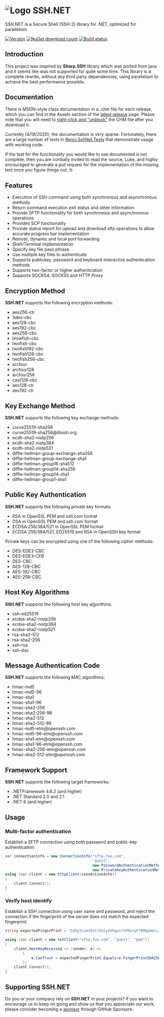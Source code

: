 ﻿ ![Logo](images/logo/png/SS-NET-icon-h50.png) SSH.NET
=======
SSH.NET is a Secure Shell (SSH-2) library for .NET, optimized for parallelism.

[![Version](https://img.shields.io/nuget/vpre/SSH.NET.svg)](https://www.nuget.org/packages/SSH.NET)
[![NuGet download count](https://img.shields.io/nuget/dt/SSH.NET.svg)](https://www.nuget.org/packages/SSH.NET)
[![Build status](https://ci.appveyor.com/api/projects/status/ih77qu6tap3o92gu/branch/develop?svg=true)](https://ci.appveyor.com/api/projects/status/ih77qu6tap3o92gu/branch/develop)

## Introduction
This project was inspired by **Sharp.SSH** library which was ported from java and it seems like was not supported
for quite some time. This library is a complete rewrite, without any third party dependencies, using parallelism
to achieve the best performance possible.

## Documentation
There is MSDN-style class documentation in a .chm file for each release, which you can find in the Assets section
of the [latest release](https://github.com/sshnet/SSH.NET/releases/latest) page.  Please note that you will need
to [right-click and "unblock"](https://support.microsoft.com/en-us/help/2021383/some-chm-files-may-not-render-properly-on-windows-vista-and-windows-7)
the CHM file after you download it.

Currently (4/18/2020), the documentation is very sparse.  Fortunately, there are a large number of tests in
[Renci.SshNet.Tests](https://github.com/sshnet/SSH.NET/tree/develop/src/Renci.SshNet.Tests) that demonstrate
usage with working code.

If the test for the functionality you would like to see documented is not complete, then you are cordially
invited to read the source, Luke, and highly encouraged to generate a pull request for the implementation of
the missing test once you figure things out.  🤓

## Features
* Execution of SSH command using both synchronous and asynchronous methods
* Return command execution exit status and other information 
* Provide SFTP functionality for both synchronous and asynchronous operations
* Provides SCP functionality
* Provide status report for upload and download sftp operations to allow accurate progress bar implementation 
* Remote, dynamic and local port forwarding 
* Shell/Terminal implementation
* Specify key file pass phrase
* Use multiple key files to authenticate
* Supports publickey, password and keyboard-interactive authentication methods 
* Supports two-factor or higher authentication
* Supports SOCKS4, SOCKS5 and HTTP Proxy

## Encryption Method

**SSH.NET** supports the following encryption methods:
* aes256-ctr
* 3des-cbc
* aes128-cbc
* aes192-cbc
* aes256-cbc
* blowfish-cbc
* twofish-cbc
* twofish192-cbc
* twofish128-cbc
* twofish256-cbc
* arcfour
* arcfour128
* arcfour256
* cast128-cbc
* aes128-ctr
* aes192-ctr

## Key Exchange Method

**SSH.NET** supports the following key exchange methods:
* curve25519-sha256
* curve25519-sha256<span></span>@libssh.org
* ecdh-sha2-nistp256
* ecdh-sha2-nistp384
* ecdh-sha2-nistp521
* diffie-hellman-group-exchange-sha256
* diffie-hellman-group-exchange-sha1
* diffie-hellman-group16-sha512
* diffie-hellman-group14-sha256
* diffie-hellman-group14-sha1
* diffie-hellman-group1-sha1

## Public Key Authentication

**SSH.NET** supports the following private key formats:
* RSA in OpenSSL PEM and ssh.com format
* DSA in OpenSSL PEM and ssh.com format
* ECDSA 256/384/521 in OpenSSL PEM format
* ECDSA 256/384/521, ED25519 and RSA in OpenSSH key format

Private keys can be encrypted using one of the following cipher methods:
* DES-EDE3-CBC
* DES-EDE3-CFB
* DES-CBC
* AES-128-CBC
* AES-192-CBC
* AES-256-CBC

## Host Key Algorithms

**SSH.NET** supports the following host key algorithms:
* ssh-ed25519
* ecdsa-sha2-nistp256
* ecdsa-sha2-nistp384
* ecdsa-sha2-nistp521
* rsa-sha2-512
* rsa-sha2-256
* ssh-rsa
* ssh-dss

## Message Authentication Code

**SSH.NET** supports the following MAC algorithms:
* hmac-md5
* hmac-md5-96
* hmac-sha1
* hmac-sha1-96
* hmac-sha2-256
* hmac-sha2-256-96
* hmac-sha2-512
* hmac-sha2-512-96
* hmac-md5-etm<span></span>@openssh.com
* hmac-md5-96-etm<span></span>@openssh.com
* hmac-sha1-etm<span></span>@openssh.com
* hmac-sha1-96-etm<span></span>@openssh.com
* hmac-sha2-256-etm<span></span>@openssh.com
* hmac-sha2-512-etm<span></span>@openssh.com

## Framework Support
**SSH.NET** supports the following target frameworks:
* .NETFramework 4.6.2 (and higher)
* .NET Standard 2.0 and 2.1
* .NET 6 (and higher)

## Usage

### Multi-factor authentication

Establish a SFTP connection using both password and public-key authentication:

```cs
var connectionInfo = new ConnectionInfo("sftp.foo.com",
                                        "guest",
                                        new PasswordAuthenticationMethod("guest", "pwd"),
                                        new PrivateKeyAuthenticationMethod("rsa.key"));
using (var client = new SftpClient(connectionInfo))
{
    client.Connect();
}

```

### Verify host identify

Establish a SSH connection using user name and password, and reject the connection if the fingerprint of the server does not match the expected fingerprint:

```cs
string expectedFingerPrint = "LKOy5LvmtEe17S4lyxVXqvs7uPMy+yF79MQpHeCs/Qo";

using (var client = new SshClient("sftp.foo.com", "guest", "pwd"))
{
    client.HostKeyReceived += (sender, e) =>
        {
            e.CanTrust = expectedFingerPrint.Equals(e.FingerPrintSHA256);
        };
    client.Connect();
}
```

## Supporting SSH.NET

Do you or your company rely on **SSH.NET** in your projects? If you want to encourage us to keep on going and show us that you appreciate our work, please consider becoming a [sponsor](https://github.com/sponsors/sshnet) through GitHub Sponsors.
